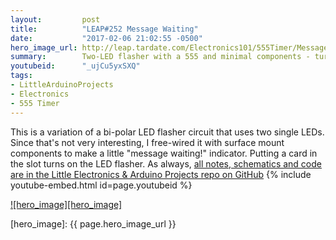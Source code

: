 ```yaml
---
layout:         post
title:          "LEAP#252 Message Waiting"
date:           "2017-02-06 21:02:55 -0500"
hero_image_url: http://leap.tardate.com/Electronics101/555Timer/MessageWaiting/assets/MessageWaiting_build.jpg
summary:        Two-LED flasher with a 555 and minimal components - turned into a "message waiting" indicator with some free-wired SMD construction.
youtubeid:      "_ujCu5yxSXQ"
tags:
- LittleArduinoProjects
- Electronics
- 555 Timer
---
```


This is a variation of a bi-polar LED flasher circuit that uses two single LEDs. Since that's not very interesting, I free-wired it with surface mount components to make a little "message waiting!" indicator. Putting a card in the slot turns on the LED flasher.
As always, [all notes, schematics and code are in the Little Electronics & Arduino Projects repo on GitHub][project]
{% include youtube-embed.html id=page.youtubeid %}

[![hero_image][hero_image]][project]

[leap]: http://leap.tardate.com
[project]: https://github.com/tardate/LittleArduinoProjects/tree/master/Electronics101/555Timer/MessageWaiting
[hero_image]: {{ page.hero_image_url }}

